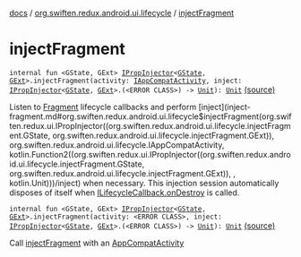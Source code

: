 [docs](../index.md) / [org.swiften.redux.android.ui.lifecycle](index.md) / [injectFragment](./inject-fragment.md)

# injectFragment

`internal fun <GState, GExt> `[`IPropInjector`](../org.swiften.redux.ui/-i-prop-injector/index.md)`<`[`GState`](inject-fragment.md#GState)`, `[`GExt`](inject-fragment.md#GExt)`>.injectFragment(activity: `[`IAppCompatActivity`](-i-app-compat-activity/index.md)`, inject: `[`IPropInjector`](../org.swiften.redux.ui/-i-prop-injector/index.md)`<`[`GState`](inject-fragment.md#GState)`, `[`GExt`](inject-fragment.md#GExt)`>.(<ERROR CLASS>) -> `[`Unit`](https://kotlinlang.org/api/latest/jvm/stdlib/kotlin/-unit/index.html)`): `[`Unit`](https://kotlinlang.org/api/latest/jvm/stdlib/kotlin/-unit/index.html) [(source)](https://github.com/protoman92/KotlinRedux/tree/master/android/android-lifecycle/src/main/java/org/swiften/redux/android/ui/lifecycle/AndroidFragment.kt#L31)

Listen to [Fragment](#) lifecycle callbacks and perform [inject](inject-fragment.md#org.swiften.redux.android.ui.lifecycle$injectFragment(org.swiften.redux.ui.IPropInjector((org.swiften.redux.android.ui.lifecycle.injectFragment.GState, org.swiften.redux.android.ui.lifecycle.injectFragment.GExt)), org.swiften.redux.android.ui.lifecycle.IAppCompatActivity, kotlin.Function2((org.swiften.redux.ui.IPropInjector((org.swiften.redux.android.ui.lifecycle.injectFragment.GState, org.swiften.redux.android.ui.lifecycle.injectFragment.GExt)), , kotlin.Unit)))/inject) when necessary. This injection
session automatically disposes of itself when [ILifecycleCallback.onDestroy](#) is called.

`internal fun <GState, GExt> `[`IPropInjector`](../org.swiften.redux.ui/-i-prop-injector/index.md)`<`[`GState`](inject-fragment.md#GState)`, `[`GExt`](inject-fragment.md#GExt)`>.injectFragment(activity: <ERROR CLASS>, inject: `[`IPropInjector`](../org.swiften.redux.ui/-i-prop-injector/index.md)`<`[`GState`](inject-fragment.md#GState)`, `[`GExt`](inject-fragment.md#GExt)`>.(<ERROR CLASS>) -> `[`Unit`](https://kotlinlang.org/api/latest/jvm/stdlib/kotlin/-unit/index.html)`): `[`Unit`](https://kotlinlang.org/api/latest/jvm/stdlib/kotlin/-unit/index.html) [(source)](https://github.com/protoman92/KotlinRedux/tree/master/android/android-lifecycle/src/main/java/org/swiften/redux/android/ui/lifecycle/AndroidFragment.kt#L58)

Call [injectFragment](./inject-fragment.md) with an [AppCompatActivity](#)

